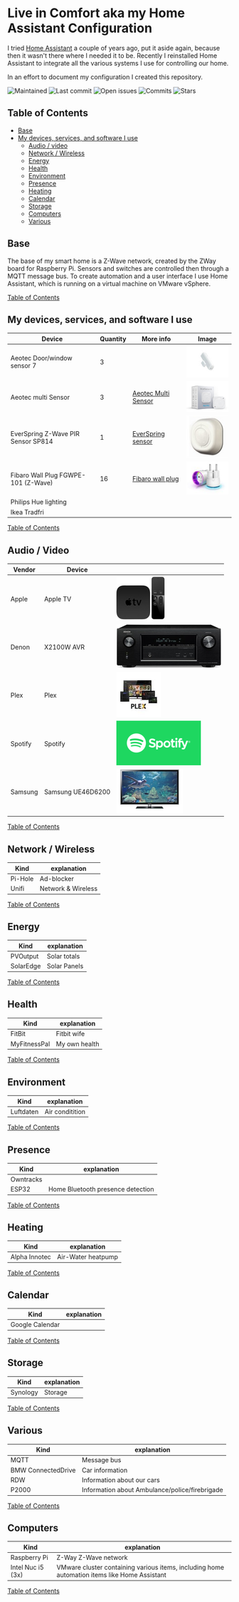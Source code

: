 # Live in Comfort aka my Home Assistant Configuration
I tried [Home Assistant](https://home-assistant.io/) a couple of years ago, put it aside again, because then it wasn't there where I needed it to be.
Recently I reinstalled Home Assistant to integrate all the various systems I use for controlling our home.

In an effort to document my configuration I created this repository.

![Maintained](https://img.shields.io/maintenance/yes/2019?style=for-the-badge)
![Last commit](https://img.shields.io/github/last-commit/elsingaa/Home-Assistant-Config?style=for-the-badge)
![Open issues](https://img.shields.io/github/issues-raw/elsingaa/Home-Assistant-Config?color=brightgreen&style=for-the-badge)
![Commits](https://img.shields.io/github/commit-activity/w/elsingaa/Home-Assistant-Config?color=brightgreen&style=for-the-badge)
![Stars](https://img.shields.io/github/stars/elsingaa/Home-Assistant-Config?color=brightgreen&style=for-the-badge)


## Table of Contents
* [Base](#base)
* [My devices, services, and software I use](#my-devices-services-and-software-i-use)
    * [Audio / video](#audio--video)
    * [Network / Wireless](#network--wireless)
    * [Energy](#energy)
    * [Health](#health)
    * [Environment](#environment)
    * [Presence](#presence)
    * [Heating](#heating)
    * [Calendar](#calendar)
    * [Storage](#storage)
    * [Computers](#computers)
    * [Various](#various)


## Base
The base of my smart home is a Z-Wave network, created by the ZWay board for Raspberry Pi. Sensors and switches are controlled then through a MQTT message bus. To create automation and a user interface I use Home Assistant, which is running on a virtual machine on VMware vSphere.

[Table of Contents](#table-of-contents)

## My devices, services, and software I use

Device | Quantity | More info | Image 
--- | --- | --- | ---
Aeotec Door/window sensor 7| 3 | | ![Aeotec Door/Window sensor](www/images/README/aeotec-windowsensor.jpg)
Aeotec multi Sensor| 3 | [Aeotec Multi Sensor ](https://aeotec.com/z-wave-sensor/) | ![Aeotec multisensor](www/images/README/aeotec-multisensor.jpg)
EverSpring Z-Wave PIR Sensor SP814  | 1 | [EverSpring sensor](http://www.everspring.com/portfolio-item/sp814-lens-changeable-pir-detector/) | ![EverSpring PIR Sensor](www/images/README/everspring-sensor.jpg)
Fibaro Wall Plug FGWPE-101 (Z-Wave)| 16 | [Fibaro wall plug](https://www.fibaro.com/en/products/wall-plug/) | ![Fibaro wall plug](www/images/README/fibaro-wallplug.jpg "Fibaro wall plug")
Philips Hue lighting | |
Ikea Tradfri | |

[Table of Contents](#table-of-contents)

## Audio / Video

Vendor | Device | |
--- | --- | --- 
Apple | Apple TV | ![Apple TV](www/images/README/apple-tv-4gen.jpg) | 
Denon |  X2100W AVR | ![Denon X2100W AVR](www/images/README/denonx2100w.jpg)
Plex | Plex |  ![Plex](www/images/README/plex.jpg)
Spotify | Spotify | ![Spotify](www/images/README/spotify.png)
Samsung | Samsung UE46D6200 | ![Spotify](www/images/README/samsung_ue46d6200.jpg) 

[Table of Contents](#table-of-contents)

## Network / Wireless
Kind | explanation
--- | --- 
Pi-Hole | Ad-blocker
Unifi | Network & Wireless

[Table of Contents](#table-of-contents)

## Energy
Kind | explanation
--- | --- 
PVOutput | Solar totals
SolarEdge | Solar Panels

[Table of Contents](#table-of-contents)

## Health
Kind | explanation
--- | --- 
FitBit | Fitbit wife
MyFitnessPal | My own health

[Table of Contents](#table-of-contents)

## Environment
Kind | explanation
--- | --- 
Luftdaten | Air conditition

[Table of Contents](#table-of-contents)

## Presence
Kind | explanation
--- | --- 
Owntracks |
ESP32 | Home Bluetooth presence detection

[Table of Contents](#table-of-contents)

## Heating
Kind | explanation
--- | --- 
Alpha Innotec | Air-Water heatpump

[Table of Contents](#table-of-contents)

## Calendar
Kind | explanation
--- | --- 
Google Calendar |

[Table of Contents](#table-of-contents)

## Storage
Kind | explanation
--- | --- 
Synology | Storage

[Table of Contents](#table-of-contents)

## Various
Kind | explanation
--- | --- 
MQTT | Message bus
BMW ConnectedDrive | Car information
RDW | Information about our cars
P2000 | Information about Ambulance/police/firebrigade

[Table of Contents](#table-of-contents)

## Computers
Kind | explanation
--- | --- 
Raspberry Pi | Z-Way Z-Wave network
Intel Nuc i5 (3x) | VMware cluster containing various items, including home automation items like Home Assistant

[Table of Contents](#table-of-contents)